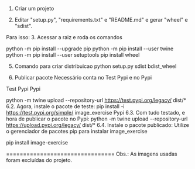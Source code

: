 
1. Criar um projeto

2. Editar "setup.py", "requirements.txt" e "README.md" e gerar "wheel" e "sdist".

Para isso:
3. Acessar a raiz e roda os comandos

python -m pip install --upgrade pip
python -m pip install --user twine
python -m pip install --user setuptools
pip install wheel

5. Comando para criar distribuicao
python setup.py sdist bdist_wheel

6. Publicar pacote
Necessário conta no Test Pypi e no Pypi 

Test Pypi
Pypi

python -m twine upload --repository-url https://test.pypi.org/legacy/ dist/*
6.2. Agora, instale o pacote de teste:
pip install -i https://test.pypi.org/simple/ image_exercise
Pypi
6.3. Com tudo testado, e hora de publicar o pacote no Pypi:
python -m twine upload --repository-url https://upload.pypi.org/legacy/ dist/*
6.4. Instale o pacote publicado:
Utilize o gerenciador de pacotes pip para instalar image_exercise

pip install image-exercise

================================
Obs.: As imagens usadas foram excluídas do projeto.
